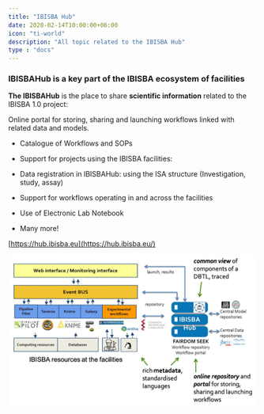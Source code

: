 ```yaml
---
title: "IBISBA Hub"
date: 2020-02-14T10:00:00+06:00
icon: "ti-world"
description: "All topic related to the IBISBA Hub"
type : "docs"
---
```


### IBISBAHub is a key part of the IBISBA ecosystem of facilities  

**The IBISBAHub** is the place to share **scientific information** related to the IBISBA 1.0 project: 

Online portal for storing, sharing and launching workflows linked with related data and models.  

- Catalogue of Workflows and SOPs

- Support for projects using the IBISBA facilities:

- Data registration in IBISBAHub: using the ISA structure (Investigation, study, assay)

- Support for workflows operating in and across the facilities

- Use of Electronic Lab Notebook

- Many more! 



[https://hub.ibisba.eu](https://hub.ibisba.eu/)


![](Concept.png)
